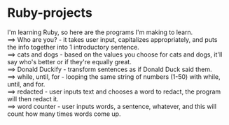 # Ruby-projects
I'm learning Ruby, so here are the programs I'm making to learn.<br>
  ==> Who are you? - it takes user input, capitalizes appropriately, and puts the info together into 1 introductory sentence.<br>
  ==> cats and dogs - based on the values you choose for cats and dogs, it'll say who's better or if they're equally great.<br>
  ==> Donald Duckify - transform sentences as if Donald Duck said them.<br>
  ==> while, until, for - looping the same string of numbers (1-50) with while, until, and for.<Br>
  ==> redacted - user inputs text and chooses a word to redact, the program will then redact it.<br>
  ==> word counter - user inputs words, a sentence, whatever, and this will count how many times words come up.
